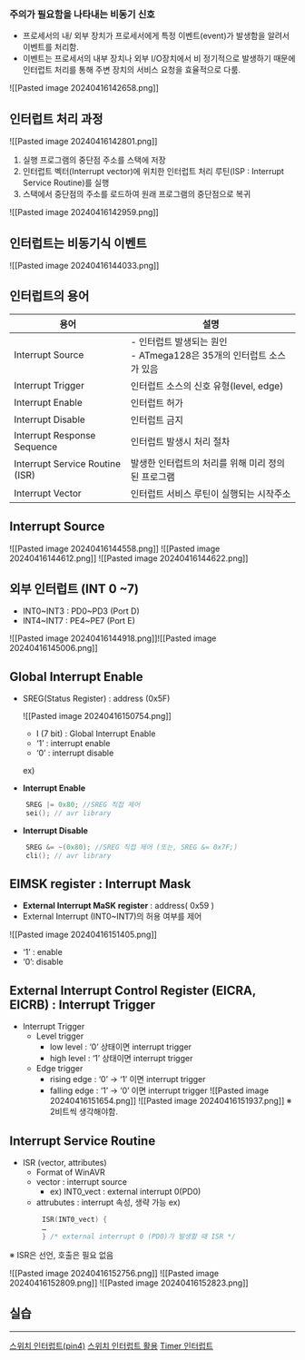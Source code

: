 
### 주의가 필요함을 나타내는 비동기 신호

- 프로세서의 내/ 외부 장치가 프로세서에게 특정 이벤트(event)가 발생함을 알려서 이벤트를 처리함.
- 이벤트는 프로세서의 내부 장치나 외부 I/O장치에서 비 정기적으로 발생하기 때문에 인터럽트 처리를 통해 주변 장치의 서비스 요청을 효율적으로 다룸.

![[Pasted image 20240416142658.png]]


## 인터럽트 처리 과정

![[Pasted image 20240416142801.png]]

1. 실행 프로그램의 중단점 주소를 스택에 저장
2. 인터럽트 벡터(Interrupt vector)에 위치한 인터럽트 처리 루틴(ISP : Interrupt Service Routine)를 실행
3. 스택에서 중단점의 주소를 로드하여 원래 프로그램의 중단점으로 복귀


![[Pasted image 20240416142959.png]]



## 인터럽트는 비동기식 이벤트

![[Pasted image 20240416144033.png]]

## 인터럽트의 용어

| 용어                              | 설명                                               |
| ------------------------------- | ------------------------------------------------ |
| Interrupt Source                | - 인터럽트 발생되는 원인 <br>- ATmega128은 35개의 인터럽트 소스가 있음 |
| Interrupt Trigger               | 인터럽트 소스의 신호 유형(level, edge)                      |
| Interrupt Enable                | 인터럽트 허가                                          |
| Interrupt Disable               | 인터럽트 금지                                          |
| Interrupt Response Sequence     | 인터럽트 발생시 처리 절차                                   |
| Interrupt Service Routine (ISR) | 발생한 인터럽트의 처리를 위해 미리 정의된 프로그램                     |
| Interrupt Vector                | 인터럽트 서비스 루틴이 실행되는 시작주소                           |


## Interrupt Source

![[Pasted image 20240416144558.png]]
![[Pasted image 20240416144612.png]]
![[Pasted image 20240416144622.png]]



## 외부 인터럽트 (INT 0 ~7)

- INT0~INT3 : PD0~PD3 (Port D) 
- INT4~INT7 : PE4~PE7 (Port E)

![[Pasted image 20240416144918.png]]![[Pasted image 20240416145006.png]]

## Global Interrupt Enable

-  SREG(Status Register) : address (0x5F)

	![[Pasted image 20240416150754.png]]
	- I (7 bit) : Global Interrupt Enable
	- ‘1’ : interrupt enable
	- ‘0’ : interrupt disable

	ex)
- **Interrupt Enable**
```c
	SREG |= 0x80; //SREG 직접 제어 
	sei(); // avr library
```


- **Interrupt Disable**
```c
	SREG &= ~(0x80); //SREG 직접 제어 (또는, SREG &= 0x7F;)
	cli(); // avr library
```




## EIMSK register : Interrupt Mask

- **External Interrupt MaSK register**  : address( 0x59 )
- External Interrupt (INT0~INT7)의 허용 여부를 제어


![[Pasted image 20240416151405.png]]

- ‘1’ : enable 
- ‘0’: disable

## External Interrupt Control Register (EICRA, EICRB) : Interrupt Trigger 

- Interrupt Trigger
	- Level trigger
		- low level : ‘0’ 상태이면 interrupt trigger
		- high level : ‘1’ 상태이면 interrupt trigger
	- Edge trigger
		- rising edge : ‘0’ -> ‘1’ 이면 interrupt trigger
		- falling edge : ‘1’ -> ‘0’ 이면 interrupt trigger
		![[Pasted image 20240416151654.png]]
	![[Pasted image 20240416151937.png]]
	※ 2비트씩 생각해야함.



## Interrupt Service Routine

- ISR (vector, attributes)
	- Format of WinAVR
	- vector : interrupt source
		- ex) INT0_vect : external interrupt 0(PD0)
	- attrubutes : interrupt 속성, 생략 가능
	ex)
```c
		ISR(INT0_vect) { 
		… 
		} /* external interrupt 0 (PD0)가 발생할 때 ISR */
```

※ ISR은 선언, 호출은 필요 없음

![[Pasted image 20240416152756.png]]
![[Pasted image 20240416152809.png]]
![[Pasted image 20240416152823.png]]




## 실습
----
[스위치 인터럽트(pin4)](Interrupt/switch_interrupt.md)
[스위치 인터럽트 활용](5.Interrupt/Useful_of_interrupt.md)
[Timer 인터럽트](5.Interrupt/Timer_inturrpt)
